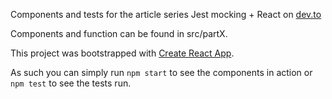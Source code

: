 Components and tests for the article series Jest mocking + React on [dev.to](https://dev.to/peterlidee/series/19703)

Components and function can be found in src/partX.

This project was bootstrapped with [Create React App](https://github.com/facebook/create-react-app).

As such you can simply run `npm start` to see the components in action or `npm test` to see the tests run.